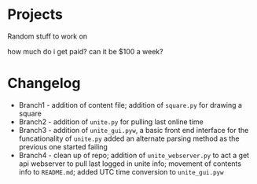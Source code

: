 # Projects
Random stuff to work on 

how much do i get paid?
can it be $100 a week?

# Changelog
+ Branch1 - addition of content file; addition of `square.py` for drawing a square
+ Branch2 - addition of `unite.py` for pulling last online time
+ Branch3 - addition of `unite_gui.pyw`, a basic front end interface for the funcationality of `unite.py`
			added an alternate parsing method as the previous one started failing
+ Branch4 - clean up of repo; addition of `unite_webserver.py` to act a get api webserver to pull
			last logged in unite info; movement of contents info to `README.md`; added UTC time conversion
			to `unite_gui.pyw`
